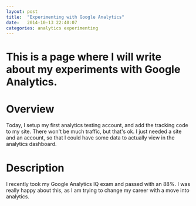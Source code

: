 ```yaml
---
layout: post
title:  "Experimenting with Google Analytics"
date:   2014-10-13 22:40:07
categories: analytics experimenting
---
```


This is a page where I will write about my experiments with Google Analytics.
==

Overview
===

Today, I setup my first analytics testing account, and add the tracking code to my site. There won't be much traffic, but that's ok. I just needed a site and an account, so that I could have some data to actually view in the analytics dashboard.

Description
===

I recently took my Google Analytics IQ exam and passed with an 88%. I was really happy about this, as I am trying to change my career with a move into analytics.
